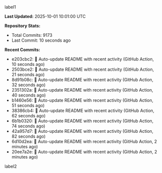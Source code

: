 
label1 
<!-- ACTIVITY_START -->
**Last Updated:** 2025-10-01 10:01:00 UTC

**Repository Stats:**
- Total Commits: 9173
- Last Commit: 10 seconds ago

**Recent Commits:**
- e203cbc2: 🤖 Auto-update README with recent activity (GitHub Action, 10 seconds ago)
- 2503bce2: 🤖 Auto-update README with recent activity (GitHub Action, 21 seconds ago)
- 8d91b08c: 🤖 Auto-update README with recent activity (GitHub Action, 32 seconds ago)
- 2351302a: 🤖 Auto-update README with recent activity (GitHub Action, 40 seconds ago)
- b1460e56: 🤖 Auto-update README with recent activity (GitHub Action, 51 seconds ago)
- 38386cb4: 🤖 Auto-update README with recent activity (GitHub Action, 62 seconds ago)
- 6b1b0320: 🤖 Auto-update README with recent activity (GitHub Action, 74 seconds ago)
- 42a957d7: 🤖 Auto-update README with recent activity (GitHub Action, 82 seconds ago)
- 6d10d2ea: 🤖 Auto-update README with recent activity (GitHub Action, 2 minutes ago)
- 20ee7a2e: 🤖 Auto-update README with recent activity (GitHub Action, 2 minutes ago)
<!-- ACTIVITY_END -->

label2
